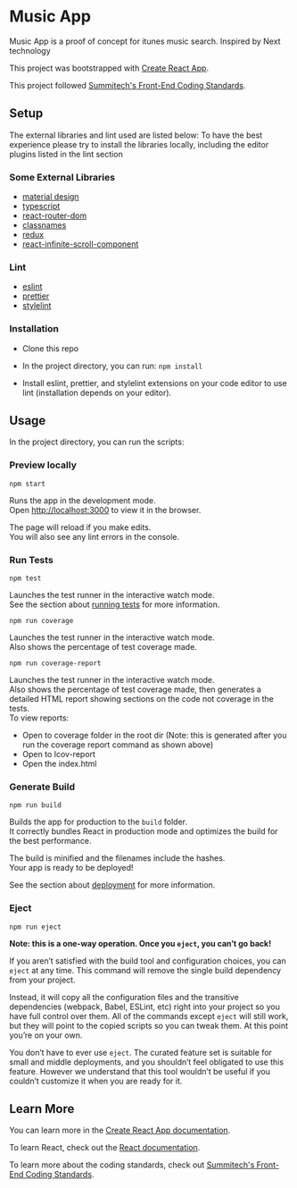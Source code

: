 # Music App

Music App is a proof of concept for itunes music search. Inspired by Next technology

This project was bootstrapped with [Create React App](https://github.com/facebook/create-react-app).

This project followed [Summitech's Front-End Coding Standards](https://github.com/1molehayo/Frontend-Best-Practices).

## Setup

The external libraries and lint used are listed below:
To have the best experience please try to install the libraries locally, including the editor plugins listed in the lint section

### Some External Libraries

- [material design](https://mui.com/)
- [typescript](https://www.typescriptlang.org/)
- [react-router-dom](https://github.com/ReactTraining/react-router#readme)
- [classnames](https://jedwatson.github.io/classnames/)
- [redux](https://redux.js.org/introduction/installation)
- [react-infinite-scroll-component](https://github.com/ankeetmaini/react-infinite-scroll-component)

### Lint

- [eslint](https://eslint.org/)
- [prettier](https://prettier.io/)
- [stylelint](https://stylelint.io/)

### Installation

- Clone this repo

- In the project directory, you can run: `npm install`

- Install eslint, prettier, and stylelint extensions on your code editor to use lint (installation depends on your editor).

## Usage

In the project directory, you can run the scripts:

### Preview locally

`npm start`

Runs the app in the development mode.\
Open [http://localhost:3000](http://localhost:3000) to view it in the browser.

The page will reload if you make edits.\
You will also see any lint errors in the console.

### Run Tests

`npm test`

Launches the test runner in the interactive watch mode.\
See the section about [running tests](https://facebook.github.io/create-react-app/docs/running-tests) for more information.

`npm run coverage`

Launches the test runner in the interactive watch mode.\
Also shows the percentage of test coverage made.

`npm run coverage-report`

Launches the test runner in the interactive watch mode.\
Also shows the percentage of test coverage made, then generates a detailed HTML report showing sections on the code not coverage in the tests.\
To view reports:

- Open to coverage folder in the root dir (Note: this is generated after you run the coverage report command as shown above)
- Open to Icov-report
- Open the index.html

### Generate Build

`npm run build`

Builds the app for production to the `build` folder.\
It correctly bundles React in production mode and optimizes the build for the best performance.

The build is minified and the filenames include the hashes.\
Your app is ready to be deployed!

See the section about [deployment](https://facebook.github.io/create-react-app/docs/deployment) for more information.

### Eject

`npm run eject`

**Note: this is a one-way operation. Once you `eject`, you can’t go back!**

If you aren’t satisfied with the build tool and configuration choices, you can `eject` at any time. This command will remove the single build dependency from your project.

Instead, it will copy all the configuration files and the transitive dependencies (webpack, Babel, ESLint, etc) right into your project so you have full control over them. All of the commands except `eject` will still work, but they will point to the copied scripts so you can tweak them. At this point you’re on your own.

You don’t have to ever use `eject`. The curated feature set is suitable for small and middle deployments, and you shouldn’t feel obligated to use this feature. However we understand that this tool wouldn’t be useful if you couldn’t customize it when you are ready for it.

## Learn More

You can learn more in the [Create React App documentation](https://facebook.github.io/create-react-app/docs/getting-started).

To learn React, check out the [React documentation](https://reactjs.org/).

To learn more about the coding standards, check out [Summitech's Front-End Coding Standards](https://github.com/1molehayo/Frontend-Best-Practices).
